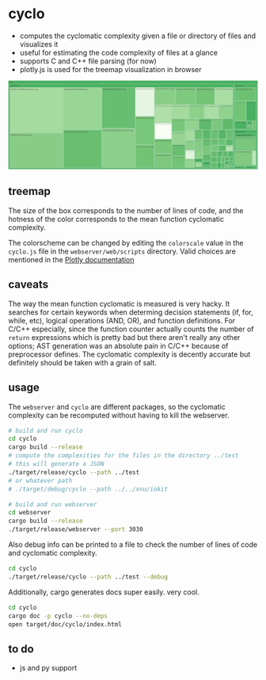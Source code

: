 cyclo
=====

* computes the cyclomatic complexity given a file or directory of files and
visualizes it
* useful for estimating the code complexity of files at a glance
* supports C and C++ file parsing (for now)
* plotly.js is used for the treemap visualization in browser

![](images/xnu-iokit-treemap.png)

treemap
-------

The size of the box corresponds to the number of lines of code, and the hotness of
the color corresponds to the mean function cyclomatic complexity.

The colorscheme can be changed by editing the `colorscale` value in the `cyclo.js`
file in the `webserver/web/scripts` directory. Valid choices are mentioned in the
[Plotly documentation](https://plotly.com/javascript/reference/treemap/#treemap-marker-colorscale)

caveats
-------

The way the mean function cyclomatic is measured is very hacky. It searches for certain keywords when determing decision statements (if, for, while, etc), logical operations (AND, OR), and function definitions. For C/C++ especially, since the function counter actually counts the number of `return` expressions which is pretty bad but there aren't really any other options; AST generation was an absolute pain in C/C++ because of preprocessor defines. The cyclomatic complexity is decently accurate but definitely should be taken with a grain of salt.

usage
-----

The `webserver` and `cyclo` are different packages, so the cyclomatic complexity can be recomputed without having to kill the webserver.


```sh
# build and run cyclo
cd cyclo
cargo build --release
# compute the complexities for the files in the directory ../test
# this will generate a JSON
./target/release/cyclo --path ../test
# or whatever path
# ./target/debug/cyclo --path ../../xnu/iokit
```

```sh
# build and run webserver
cd webserver
cargo build --release
./target/release/webserver --port 3030
```

Also debug info can be printed to a file to check the number of lines of code and cyclomatic complexity.

```sh
cd cyclo
./target/release/cyclo --path ../test --debug
```

Additionally, cargo generates docs super easily. very cool.

```sh
cd cyclo
cargo doc -p cyclo --no-deps
open target/doc/cyclo/index.html
```

to do
-----

* js and py support
